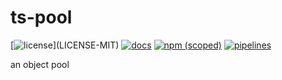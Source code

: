 # ts-pool

[![license](https://img.shields.io/badge/license-MIT%2FApache--2.0-blue")](LICENSE-MIT)
[![docs](https://img.shields.io/badge/docs-typescript-blue.svg)](https://aicacia.gitlab.io/libs/ts-pool/)
[![npm (scoped)](https://img.shields.io/npm/v/@aicacia/pool)](https://www.npmjs.com/package/@aicacia/pool)
[![pipelines](https://gitlab.com/aicacia/libs/ts-pool/badges/master/pipeline.svg)](https://gitlab.com/aicacia/libs/ts-pool/-/pipelines)

an object pool
